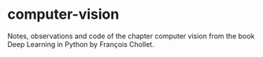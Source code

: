 # computer-vision

Notes, observations and code of the chapter computer vision from the book Deep Learning in Python by François Chollet.
